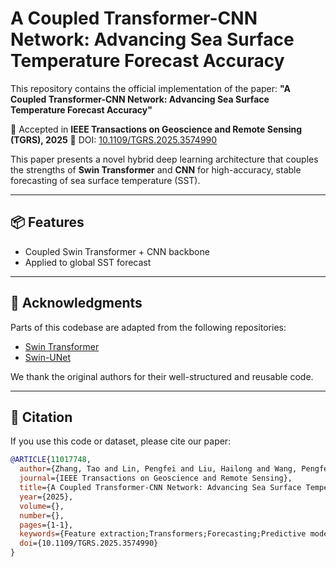 # A Coupled Transformer-CNN Network: Advancing Sea Surface Temperature Forecast Accuracy

This repository contains the official implementation of the paper:
**"A Coupled Transformer-CNN Network: Advancing Sea Surface Temperature Forecast Accuracy"**

📄 Accepted in **IEEE Transactions on Geoscience and Remote Sensing (TGRS), 2025**
📌 DOI: [10.1109/TGRS.2025.3574990](https://doi.org/10.1109/TGRS.2025.3574990)

This paper presents a novel hybrid deep learning architecture that couples the strengths of **Swin Transformer** and **CNN** for high-accuracy, stable forecasting of sea surface temperature (SST).

---

## 📦 Features
- Coupled Swin Transformer + CNN backbone
- Applied to global SST forecast

---

## 🙏 Acknowledgments
Parts of this codebase are adapted from the following repositories:
- [Swin Transformer](https://github.com/microsoft/Swin-Transformer) 
- [Swin-UNet](https://github.com/HuCaoFighting/Swin-Unet)

We thank the original authors for their well-structured and reusable code.

---

## 📖 Citation
If you use this code or dataset, please cite our paper:
```bibtex
@ARTICLE{11017748,
  author={Zhang, Tao and Lin, Pengfei and Liu, Hailong and Wang, Pengfei and Wang, Ya and Xu, Kai and Zheng, Weipeng and Li, Yiwen and Jiang, Jinrong and Zhao, Lian and Chen, Jian},
  journal={IEEE Transactions on Geoscience and Remote Sensing}, 
  title={A Coupled Transformer-CNN Network: Advancing Sea Surface Temperature Forecast Accuracy}, 
  year={2025},
  volume={},
  number={},
  pages={1-1},
  keywords={Feature extraction;Transformers;Forecasting;Predictive models;Computer architecture;Accuracy;Atmospheric modeling;Convolutional neural networks;Training;Spatiotemporal phenomena;sea surface temperature;forecast;hybrid neural network;multi-scale},
  doi={10.1109/TGRS.2025.3574990}
}
